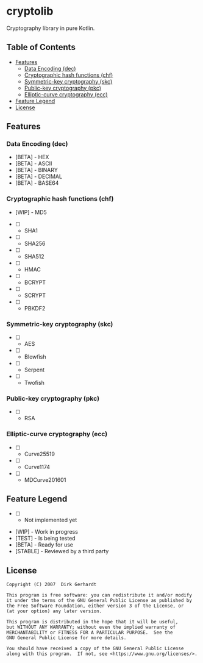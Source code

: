 # cryptolib
Cryptography library in pure Kotlin.

## Table of Contents

  * [Features](#features)
     * [Data Encoding (dec)](#data-encoding-dec)
     * [Cryptographic hash functions (chf)](#cryptographic-hash-functions-chf)
     * [Symmetric-key cryptography (skc)](#symmetric-key-cryptography-skc)
     * [Public-key cryptography (pkc)](#public-key-cryptography-pkc)
     * [Elliptic-curve cryptography (ecc)](#elliptic-curve-cryptography-ecc)
  * [Feature Legend](#feature-legend)
  * [License](#license)
  
## Features

### Data Encoding (dec)
* [BETA] - HEX
* [BETA] - ASCII
* [BETA] - BINARY
* [BETA] - DECIMAL
* [BETA] - BASE64

### Cryptographic hash functions (chf)
* [WIP] - MD5
* [   ] - SHA1
* [   ] - SHA256
* [   ] - SHA512
* [   ] - HMAC
* [   ] - BCRYPT
* [   ] - SCRYPT
* [   ] - PBKDF2

### Symmetric-key cryptography (skc)
* [   ] - AES
* [   ] - Blowfish
* [   ] - Serpent
* [   ] - Twofish

### Public-key cryptography (pkc)
* [   ] - RSA

### Elliptic-curve cryptography (ecc)
* [   ] - Curve25519
* [   ] - Curve1174
* [   ] - MDCurve201601

## Feature Legend
* [   ] - Not implemented yet
* [WIP] - Work in progress
* [TEST] - Is being tested
* [BETA] - Ready for use
* [STABLE] - Reviewed by a third party

## License
    Copyright (C) 2007  Dirk Gerhardt

    This program is free software: you can redistribute it and/or modify
    it under the terms of the GNU General Public License as published by
    the Free Software Foundation, either version 3 of the License, or
    (at your option) any later version.
    
    This program is distributed in the hope that it will be useful,
    but WITHOUT ANY WARRANTY; without even the implied warranty of
    MERCHANTABILITY or FITNESS FOR A PARTICULAR PURPOSE.  See the
    GNU General Public License for more details.

    You should have received a copy of the GNU General Public License
    along with this program.  If not, see <https://www.gnu.org/licenses/>.
